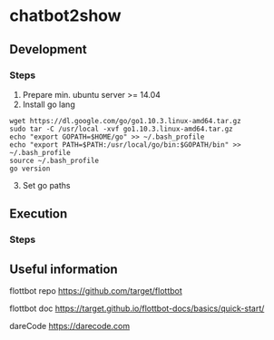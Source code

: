 # chatbot2show


## Development

### Steps

1. Prepare min. ubuntu server >= 14.04
2. Install go lang
```
wget https://dl.google.com/go/go1.10.3.linux-amd64.tar.gz
sudo tar -C /usr/local -xvf go1.10.3.linux-amd64.tar.gz
echo "export GOPATH=$HOME/go" >> ~/.bash_profile
echo "export PATH=$PATH:/usr/local/go/bin:$GOPATH/bin" >> ~/.bash_profile
source ~/.bash_profile
go version
```
3. Set go paths

## Execution

### Steps


## Useful information

flottbot repo https://github.com/target/flottbot

flottbot doc  https://target.github.io/flottbot-docs/basics/quick-start/

dareCode https://darecode.com
